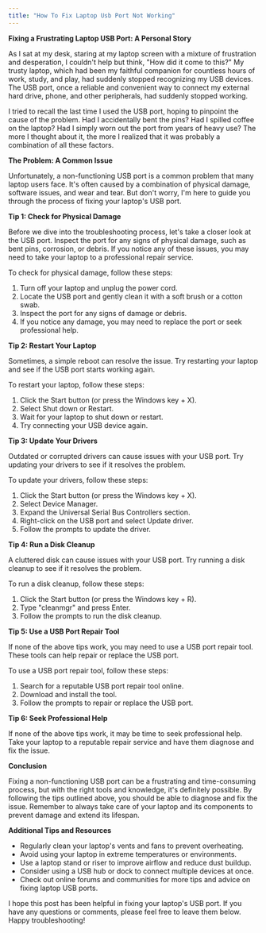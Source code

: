 ```yaml
---
title: "How To Fix Laptop Usb Port Not Working"
---
```


**Fixing a Frustrating Laptop USB Port: A Personal Story**

As I sat at my desk, staring at my laptop screen with a mixture of frustration and desperation, I couldn't help but think, "How did it come to this?" My trusty laptop, which had been my faithful companion for countless hours of work, study, and play, had suddenly stopped recognizing my USB devices. The USB port, once a reliable and convenient way to connect my external hard drive, phone, and other peripherals, had suddenly stopped working.

I tried to recall the last time I used the USB port, hoping to pinpoint the cause of the problem. Had I accidentally bent the pins? Had I spilled coffee on the laptop? Had I simply worn out the port from years of heavy use? The more I thought about it, the more I realized that it was probably a combination of all these factors.

**The Problem: A Common Issue**

Unfortunately, a non-functioning USB port is a common problem that many laptop users face. It's often caused by a combination of physical damage, software issues, and wear and tear. But don't worry, I'm here to guide you through the process of fixing your laptop's USB port.

**Tip 1: Check for Physical Damage**

Before we dive into the troubleshooting process, let's take a closer look at the USB port. Inspect the port for any signs of physical damage, such as bent pins, corrosion, or debris. If you notice any of these issues, you may need to take your laptop to a professional repair service.

To check for physical damage, follow these steps:

1. Turn off your laptop and unplug the power cord.
2. Locate the USB port and gently clean it with a soft brush or a cotton swab.
3. Inspect the port for any signs of damage or debris.
4. If you notice any damage, you may need to replace the port or seek professional help.

**Tip 2: Restart Your Laptop**

Sometimes, a simple reboot can resolve the issue. Try restarting your laptop and see if the USB port starts working again.

To restart your laptop, follow these steps:

1. Click the Start button (or press the Windows key + X).
2. Select Shut down or Restart.
3. Wait for your laptop to shut down or restart.
4. Try connecting your USB device again.

**Tip 3: Update Your Drivers**

Outdated or corrupted drivers can cause issues with your USB port. Try updating your drivers to see if it resolves the problem.

To update your drivers, follow these steps:

1. Click the Start button (or press the Windows key + X).
2. Select Device Manager.
3. Expand the Universal Serial Bus Controllers section.
4. Right-click on the USB port and select Update driver.
5. Follow the prompts to update the driver.

**Tip 4: Run a Disk Cleanup**

A cluttered disk can cause issues with your USB port. Try running a disk cleanup to see if it resolves the problem.

To run a disk cleanup, follow these steps:

1. Click the Start button (or press the Windows key + R).
2. Type "cleanmgr" and press Enter.
3. Follow the prompts to run the disk cleanup.

**Tip 5: Use a USB Port Repair Tool**

If none of the above tips work, you may need to use a USB port repair tool. These tools can help repair or replace the USB port.

To use a USB port repair tool, follow these steps:

1. Search for a reputable USB port repair tool online.
2. Download and install the tool.
3. Follow the prompts to repair or replace the USB port.

**Tip 6: Seek Professional Help**

If none of the above tips work, it may be time to seek professional help. Take your laptop to a reputable repair service and have them diagnose and fix the issue.

**Conclusion**

Fixing a non-functioning USB port can be a frustrating and time-consuming process, but with the right tools and knowledge, it's definitely possible. By following the tips outlined above, you should be able to diagnose and fix the issue. Remember to always take care of your laptop and its components to prevent damage and extend its lifespan.

**Additional Tips and Resources**

* Regularly clean your laptop's vents and fans to prevent overheating.
* Avoid using your laptop in extreme temperatures or environments.
* Use a laptop stand or riser to improve airflow and reduce dust buildup.
* Consider using a USB hub or dock to connect multiple devices at once.
* Check out online forums and communities for more tips and advice on fixing laptop USB ports.

I hope this post has been helpful in fixing your laptop's USB port. If you have any questions or comments, please feel free to leave them below. Happy troubleshooting!
